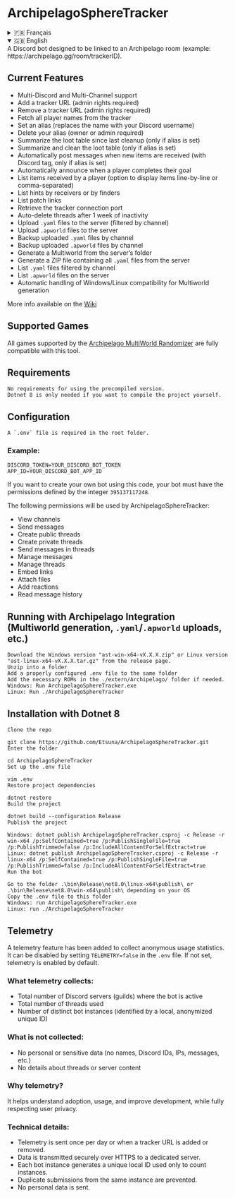 # ArchipelagoSphereTracker 
<details>
<summary>🇫🇷 Français</summary>

Un bot Discord conçu pour être lié a la room pour Archipelago (Exemple : https://archipelago.gg/room/trackerID).

## Fonctionnalités Actuelles
* Multi-Discord et Multi-Channel
* Ajouter une URL (Droits d'admin requis)
* Supprimer une URL (Droits d'admin requis)
* Récupérer tous les noms depuis le tracker
* Définir un alias (remplace le nom par celui sur Discord)
* Supprimer son propre alias (Propriétaire et Admin requis)
* Récapituler la table de loot des objets depuis le dernier récapitulatif et nettoyage (uniquement si un alias a été créé).
* Récapituler et nettoyer la table de loot des objets (uniquement si un alias a été créé).
* Envoyer automatiquement des messages concernant les nouveaux objets lootés sur Discord (avec le tag Discord, uniquement si un alias a été créé).
* Envoyer automatiquement un message quand un joueur complète son objectif.
* Lister les items reçus par le nom du joueur (avec l'option d'affichage en retour à la ligne pour chaque item ou séparés par une virgule).
* Lister les hints par receivers ou par finders.
* Lister le lien des Patchs.
* Récupérer le port de connexion.
* Suppression automatique du fil après 1 semaine d'inactivité.
* Envoyer des Yamls au server filtré par le channel.
* Envoyer des Apworld au server.
* Backup des Yamls envoyés au channel
* Backup des Apwrolds envoyés au channel
* Générer à partir du dossier du server un Multiworld.
* Générer à partir du server une fichier Zip contenant tous les Yamls compris dans le Zip.
* Lister les Yamls filtré par le channel.
* Lister les Apworlds présent dans le server.
* Gestion automatique de la compatibilité Windows et Linux pour la generation des Multiworld.

Pour plus d'info, voir le [Wiki](https://github.com/Etsuna/ArchipelagoSphereTracker/wiki)

## Jeux Pris en Charge
Tous les jeux pris en charge par le Randomizer MultiWorld [Archipelago](https://github.com/ArchipelagoMW/Archipelago) sont compatibles et ont une compatibilité MultiWorld complète entre eux.

## Prérequis
```
Aucun prérequis n’est nécessaire pour utiliser la version précompilée.
Dotnet 8 est requis uniquement si vous souhaitez compiler le projet vous-même.
```

## Configuration
Un fichier `.env` est nécessaire dans le répertoire principal du dépôt.

### Exemple de Configuration :
```
DISCORD_TOKEN=YOUR_DISCORD_BOT_TOKEN
APP_ID=YOUR_DISCORD_BOT_APP_ID
```

Si vous souhaitez créer votre propre bot Discord en utilisant le code de ce dépôt, votre bot aura besoin des permissions définies par l'entier `395137117248`.

Les permissions suivantes seront accordées à ArchipelagoSphereTracker :
* Voir les salons  
* Envoyer des messages
* Créer des fils publics
* Créer des fils privés  
* Envoyer des messages dans les threads  
* Gérer les messages
* Gérer les fils  
* Intégrer des liens  
* Joindre des fichiers  
* Ajouter des réactions  
* Lire l’historique des messages  

## Execution avec l'intégration d'Archipelago (Génération de multiworld, envoi de yamls/apworlds, etc)
```
Téléchargez la version Windows "ast-win-x64-vX.X.X.zip" ou Linux "ast-linux-x64-vX.X.X.tar.gz" depuis la page des releases.
Décompressez dans un dossier
Ajoutez dans la même répertoire le fichier .env correctement configuré
Ajoutez dans le dossier ./extern/Archipelago/ les roms necessaires si besoin
Windows: Executez le programme ArchipelagoSphereTracker.exe
Linux: Executez le programme ./ArchipelagoSphereTracker
```

## Installation avec Dotnet 8
```
# Clonez le dépôt
git clone https://github.com/Etsuna/ArchipelagoSphereTracker.git

# Entrez dans le répertoire
cd ArchipelagoSphereTracker

# Configurez votre fichier .env
vim .env

# Restaurez le projet
dotnet restore

# Compilez le projet
dotnet build --configuration Release

# Publishez le projet
Windows : dotnet publish ArchipelagoSphereTracker.csproj -c Release -r win-x64 /p:SelfContained=true /p:PublishSingleFile=true /p:PublishTrimmed=false /p:IncludeAllContentForSelfExtract=true
linux : dotnet publish ArchipelagoSphereTracker.csproj -c Release -r linux-x64 /p:SelfContained=true /p:PublishSingleFile=true /p:PublishTrimmed=false /p:IncludeAllContentForSelfExtract=true

# Lancez le bot
Allez dans le dossier .\bin\Release\net8.0\linux-x64\publish\ ou .\bin\Release\net8.0\win-x64\publish\ selon votre OS
Copiez le fichier .env dans ce dossier
Windows: exécutez ArchipelagoSphereTracker.exe
Linux: exécutez ./ArchipelagoSphereTracker
```

## Télémétrie
Une fonctionnalité de télémétrie a été ajoutée pour collecter des statistiques d’usage anonymes du programme.
Elle peut être désactivée en ajoutant dans le `.env` le paramètre `TELEMETRY=false`. Si non défini, la télémétrie est activée par défaut.

Que collecte la télémétrie ?
* Le nombre total de serveurs Discord (guilds) où le programme est actif
* Le nombre total de fils utilisés
* Le nombre d’instances distinctes du programme en fonctionnement (identifiées par un identifiant unique local, anonymisé)

Ce qui n’est pas collecté :
* Aucune donnée personnelle ou sensible (pas de noms, IDs Discord, IP, messages, etc.)
* Aucun détail sur les fils ou contenus des serveurs

## Pourquoi cette télémétrie ?

Elle permet de mieux comprendre l’adoption du programme, d’évaluer son utilisation, et d’améliorer son développement, tout en respectant la vie privée des utilisateurs.

## Fonctionnement technique

* La télémétrie est envoyée automatiquement une fois par jour ou à chaque fois qu'une URL d'un Room est ajoutée ou supprimée depuis chaque instance.
* Les données sont transmises de façon sécurisée via HTTPS vers un serveur dédié.
* Chaque instance génère localement un identifiant unique non personnel utilisé pour compter les programmes distincts.
* Un mécanisme évite les envois multiples par jour depuis une même instance.
* Aucune donnée personnelle n’est envoyée.


</details>

<details open>
<summary>🇬🇧 English</summary>
A Discord bot designed to be linked to an Archipelago room (example: https://archipelago.gg/room/trackerID).

## Current Features
* Multi-Discord and Multi-Channel support  
* Add a tracker URL (admin rights required)  
* Remove a tracker URL (admin rights required)  
* Fetch all player names from the tracker  
* Set an alias (replaces the name with your Discord username)  
* Delete your alias (owner or admin required)  
* Summarize the loot table since last cleanup (only if alias is set)  
* Summarize and clean the loot table (only if alias is set)  
* Automatically post messages when new items are received (with Discord tag, only if alias is set)  
* Automatically announce when a player completes their goal  
* List items received by a player (option to display items line-by-line or comma-separated)  
* List hints by receivers or by finders  
* List patch links  
* Retrieve the tracker connection port  
* Auto-delete threads after 1 week of inactivity  
* Upload `.yaml` files to the server (filtered by channel)  
* Upload `.apworld` files to the server  
* Backup uploaded `.yaml` files by channel  
* Backup uploaded `.apworld` files by channel  
* Generate a Multiworld from the server’s folder  
* Generate a ZIP file containing all `.yaml` files from the server  
* List `.yaml` files filtered by channel  
* List `.apworld` files on the server  
* Automatic handling of Windows/Linux compatibility for Multiworld generation  

More info available on the [Wiki](https://github.com/Etsuna/ArchipelagoSphereTracker/wiki)

## Supported Games
All games supported by the [Archipelago MultiWorld Randomizer](https://github.com/ArchipelagoMW/Archipelago) are fully compatible with this tool.

## Requirements
```
No requirements for using the precompiled version.
Dotnet 8 is only needed if you want to compile the project yourself.
```
## Configuration
```
A `.env` file is required in the root folder.
```

### Example:
```
DISCORD_TOKEN=YOUR_DISCORD_BOT_TOKEN
APP_ID=YOUR_DISCORD_BOT_APP_ID
```

If you want to create your own bot using this code, your bot must have the permissions defined by the integer `395137117248`.

The following permissions will be used by ArchipelagoSphereTracker:
* View channels  
* Send messages  
* Create public threads  
* Create private threads  
* Send messages in threads  
* Manage messages  
* Manage threads  
* Embed links  
* Attach files  
* Add reactions  
* Read message history  

## Running with Archipelago Integration (Multiworld generation, `.yaml`/`.apworld` uploads, etc.)
```
Download the Windows version "ast-win-x64-vX.X.X.zip" or Linux version "ast-linux-x64-vX.X.X.tar.gz" from the release page.
Unzip into a folder
Add a properly configured .env file to the same folder
Add the necessary ROMs in the ./extern/Archipelago/ folder if needed.
Windows: Run ArchipelagoSphereTracker.exe
Linux: Run ./ArchipelagoSphereTracker
```

## Installation with Dotnet 8
```
Clone the repo

git clone https://github.com/Etsuna/ArchipelagoSphereTracker.git
Enter the folder

cd ArchipelagoSphereTracker
Set up the .env file

vim .env
Restore project dependencies

dotnet restore
Build the project

dotnet build --configuration Release
Publish the project

Windows: dotnet publish ArchipelagoSphereTracker.csproj -c Release -r win-x64 /p:SelfContained=true /p:PublishSingleFile=true /p:PublishTrimmed=false /p:IncludeAllContentForSelfExtract=true
Linux: dotnet publish ArchipelagoSphereTracker.csproj -c Release -r linux-x64 /p:SelfContained=true /p:PublishSingleFile=true /p:PublishTrimmed=false /p:IncludeAllContentForSelfExtract=true
Run the bot

Go to the folder .\bin\Release\net8.0\linux-x64\publish\ or .\bin\Release\net8.0\win-x64\publish\ depending on your OS
Copy the .env file to this folder
Windows: run ArchipelagoSphereTracker.exe
Linux: run ./ArchipelagoSphereTracker
```

## Telemetry
A telemetry feature has been added to collect anonymous usage statistics.  
It can be disabled by setting `TELEMETRY=false` in the `.env` file. If not set, telemetry is enabled by default.

### What telemetry collects:
* Total number of Discord servers (guilds) where the bot is active  
* Total number of threads used  
* Number of distinct bot instances (identified by a local, anonymized unique ID)  

### What is **not** collected:
* No personal or sensitive data (no names, Discord IDs, IPs, messages, etc.)  
* No details about threads or server content  

### Why telemetry?
It helps understand adoption, usage, and improve development, while fully respecting user privacy.

### Technical details:
* Telemetry is sent once per day or when a tracker URL is added or removed.  
* Data is transmitted securely over HTTPS to a dedicated server.  
* Each bot instance generates a unique local ID used only to count instances.  
* Duplicate submissions from the same instance are prevented.  
* No personal data is sent.
</details>

